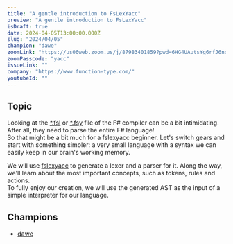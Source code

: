 ```yaml
---
title: "A gentle introduction to FsLexYacc"
preview: "A gentle introduction to FsLexYacc"
isDraft: true
date: 2024-04-05T13:00:00.000Z
slug: "2024/04/05"
champion: "dawe"
zoomLink: "https://us06web.zoom.us/j/87983401859?pwd=6HG4UAutsYg6rfJ6nqjEG376RyYLmL.1"
zoomPasscode: "yacc"
issueLink: ""
company: "https://www.function-type.com/"
youtubeId: ""
---
```


## Topic

Looking at the [\*.fsl](https://github.com/dotnet/fsharp/blob/main/src/Compiler/lex.fsl) or [\*.fsy](https://github.com/dotnet/fsharp/blob/main/src/Compiler/pars.fsy) file of the F# compiler can be a bit intimidating. After all, they need to parse the entire F# language!  
So that might be a bit much for a fslexyacc beginner.
Let's switch gears and start with something simpler: a very small language with a syntax we can easily keep in our brain's working memory.

We will use [fslexyacc](https://fsprojects.github.io/FsLexYacc/) to generate a lexer and a parser for it. Along the way, we'll learn about the most important concepts, such as tokens, rules and actions.  
To fully enjoy our creation, we will use the generated AST as the input of a simple interpreter for our language.

## Champions

- [dawe](https://github.com/dawedawe)
